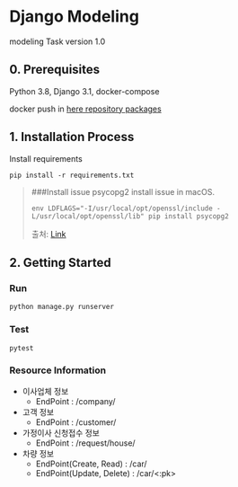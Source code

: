 # Django Modeling
modeling Task
version 1.0
## 0. Prerequisites
Python 3.8, Django 3.1, docker-compose 

docker push in [here repository packages](https://github.com/rimi-dev/modeling/packages)
## 1. Installation Process
Install requirements
```shell script
pip install -r requirements.txt
```
>###Install issue
>psycopg2 install issue in macOS.
>```shell script
>env LDFLAGS="-I/usr/local/opt/openssl/include -L/usr/local/opt/openssl/lib" pip install psycopg2
>```
>출처: [Link](https://stackoverflow.com/a/39244687)
## 2. Getting Started
### Run
```shell script
python manage.py runserver
```

### Test
```shell script
pytest
```
### Resource Information
- 이사업체 정보
    - EndPoint : /company/
- 고객 정보
    - EndPoint : /customer/
- 가정이사 신청접수 정보
    - EndPoint : /request/house/
- 차량 정보 
    - EndPoint(Create, Read) : /car/
    - EndPoint(Update, Delete) : /car/<:pk>